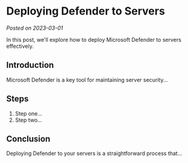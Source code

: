 
# Deploying Defender to Servers
*Posted on 2023-03-01*

In this post, we'll explore how to deploy Microsoft Defender to servers effectively. 

## Introduction
Microsoft Defender is a key tool for maintaining server security...

## Steps
1. Step one...
2. Step two...

## Conclusion
Deploying Defender to your servers is a straightforward process that...
